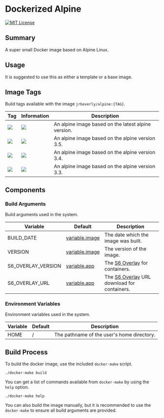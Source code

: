 # Dockerized Alpine
[![MIT License][license-badge]][license]

## Summary

A super small Docker image based on Alpine Linux. 

## Usage

It is suggested to use this as either a template or a base image.

## Image Tags

Build tags available with the image `jrbeverly/alpine:{TAG}`.

| Tag | Information | Description |
| --- | ------ | ----------- |
| [![](https://images.microbadger.com/badges/version/jrbeverly/alpine.svg)](https://microbadger.com/images/jrbeverly/alpine "Get your own version badge on microbadger.com") | [![](https://images.microbadger.com/badges/image/jrbeverly/alpine.svg)](https://microbadger.com/images/jrbeverly/alpine "Get your own image badge on microbadger.com") | An alpine image based on the latest alpine version. |
| [![](https://images.microbadger.com/badges/version/jrbeverly/alpine:3.5.svg)](https://microbadger.com/images/jrbeverly/alpine:3.5 "Get your own version badge on microbadger.com") | [![](https://images.microbadger.com/badges/image/jrbeverly/alpine:3.5.svg)](https://microbadger.com/images/jrbeverly/alpine:3.5 "Get your own image badge on microbadger.com") | An alpine image based on the alpine version 3.5. |
| [![](https://images.microbadger.com/badges/version/jrbeverly/alpine:3.4.svg)](https://microbadger.com/images/jrbeverly/alpine:3.4 "Get your own version badge on microbadger.com") | [![](https://images.microbadger.com/badges/image/jrbeverly/alpine:3.4.svg)](https://microbadger.com/images/jrbeverly/alpine:3.4 "Get your own image badge on microbadger.com") | An alpine image based on the alpine version 3.4. |
| [![](https://images.microbadger.com/badges/version/jrbeverly/alpine:3.3.svg)](https://microbadger.com/images/jrbeverly/alpine:3.3 "Get your own version badge on microbadger.com") | [![](https://images.microbadger.com/badges/image/jrbeverly/alpine:3.3.svg)](https://microbadger.com/images/jrbeverly/alpine:3.3 "Get your own image badge on microbadger.com") | An alpine image based on the alpine version 3.3. |

## Components
### Build Arguments

Build arguments used in the system.

| Variable | Default | Description |
| -------- | ------- | ----------- |
| BUILD_DATE | [variable.image](build/variable.image) | The date which the image was built. |
| VERSION | [variable.image](build/variable.image) | The version of the image. |
| S6\_OVERLAY\_VERSION | [variable.app](build/variable.image) | The [S6 Overlay](https://github.com/just-containers/s6-overlay/releases) for containers. |
| S6\_OVERLAY\_URL | [variable.app](build/variable.image) | The [S6 Overlay](https://github.com/just-containers/s6-overlay/releases) URL download for containers. |

### Environment Variables

Environment variables used in the system.

| Variable | Default | Description |
| -------- | ------- |------------ |
| HOME | / | The pathname of the user's home directory. |

## Build Process

To build the docker image, use the included `docker-make` script.  

```
./docker-make build
```

You can get a list of commands available from `docker-make` by using the `help` option.

```
./docker-make help
```

You can also build the image manually, but it is recommended to use the `docker-make` to ensure all build arguments are provided.

[license-badge]: https://img.shields.io/badge/license-MIT-blue.svg?maxAge=2592000
[license]: /../blob/master/LICENSE